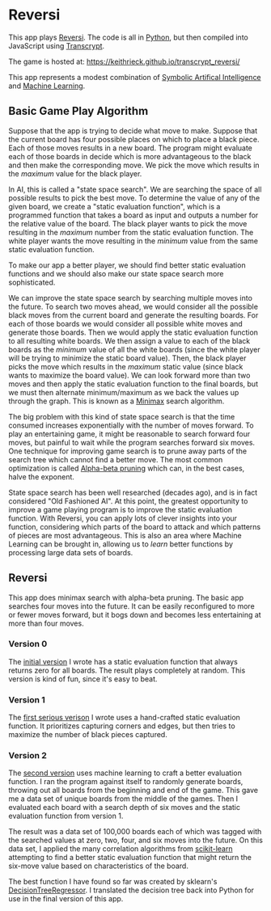 # Reversi

This app plays [Reversi](https://en.wikipedia.org/wiki/Reversi). The code is all in [Python](https://www.python.org/), 
but then compiled into JavaScript using [Transcrypt](https://transcrypt.org/).

The game is hosted at: https://keithrieck.github.io/transcrypt_reversi/

This app represents a modest combination of [Symbolic Artifical Intelligence](https://en.wikipedia.org/wiki/Symbolic_artificial_intelligence)
and [Machine Learning](https://en.wikipedia.org/wiki/Machine_learning).

## Basic Game Play Algorithm

Suppose that the app is trying to decide what move to make.  Suppose that the current board has 
four possible places on which to place a black piece.  Each of those moves results in a new board.
The program might evaluate each of those boards in decide which is more advantageous to the black
and then make the corresponding move.  We pick the move which results in the _maximum_ value for 
the black player.

In AI, this is called a "state space search".  We are searching the space of all possible results
to pick the best move.  To determine the value of any of the given board, we create a 
"static evaluation function", which is a programmed function that takes a board as input and outputs 
a number for the relative value of the board.  The black player wants to pick the move resulting in 
the _maximum_ number from the static evaluation function.  The white player wants the move
resulting in the _minimum_ value from the same static evaluation function.

To make our app a better player, we should find better static evaluation functions and we should
also make our state space search more sophisticated.

We can improve the state space search by searching multiple moves into the future.  To search
two moves ahead, we would consider all the possible black moves from the current board and generate the 
resulting boards.  For each of those boards we would consider all possible white moves and generate
those boards.  Then we would apply the static evaluation function to all resulting white boards.  We 
then assign a value to each of the black boards as the _minimum_ value of all the white boards (since
the white player will be trying to minimize the static board value).  Then, the black player picks
the move which results in the _maximum_ static value (since black wants to maximize the board value).  We 
can look forward more than two moves and then apply the static evaluation function to the final boards, 
but we must then alternate minimum/maximum as we back the values up through the graph.  This is known 
as a [Minimax](https://en.wikipedia.org/wiki/Minimax) search algorithm.

The big problem with this kind of state space search is that the time consumed increases exponentially
with the number of moves forward.  To play an entertaining game, it might be reasonable to search
forward four moves, but painful to wait while the program searches forward six moves.  One 
technique for improving game search is to prune away parts of the search tree which cannot find a better
move.  The most common optimization is called 
[Alpha-beta pruning](https://en.wikipedia.org/wiki/Alpha%E2%80%93beta_pruning) which can, in the best
cases, halve the exponent.

State space search has been well researched (decades ago), and is in fact considered "Old Fashioned AI".
At this point, the greatest opportunity to improve a game playing program is to improve the
static evaluation function.  With Reversi, you can apply lots of clever insights into your function,
considering which parts of the board to attack and which patterns of pieces are most advantageous.
This is also an area where Machine Learning can be brought in, allowing us to _learn_ better
functions by processing large data sets of boards.

## Reversi

This app does minimax search with alpha-beta pruning.  The basic app searches four moves into the future.
It can be easily reconfigured to more or fewer moves forward, but it bogs down and becomes less
entertaining at more than four moves.

### Version 0

The [initial version](https://keithrieck.github.io/transcrypt_reversi/?d=1&f=0) I wrote has a static 
evaluation function that always returns zero for all boards. The result plays completely at random.
This version is kind of fun, since it's easy to beat.

### Version 1

The [first serious verison](https://keithrieck.github.io/transcrypt_reversi/?f=1) I wrote uses a
hand-crafted static evaluation function.  It prioritizes capturing corners and edges, but then
tries to maximize the number of black pieces captured.

### Version 2

The [second version](https://keithrieck.github.io/transcrypt_reversi/?f=2) uses machine learning
to craft a better evaluation function.  I ran the program against itself to randomly generate
boards, throwing out all boards from the beginning and end of the game.  This gave me a data
set of unique boards from the middle of the games.  Then I evaluated each board with a search
depth of six moves and the static evaluation function from version 1.

The result was a data set of 100,000 boards each of which was tagged with the searched values at
zero, two, four, and six moves into the future.  On this data set, I applied the many correlation 
algorithms from [scikit-learn](https://scikit-learn.org/) attempting to find a better static
evaluation function that might return the six-move value based on characteristics of the board.

The best function I have found so far was created by sklearn's 
[DecisionTreeRegressor](https://scikit-learn.org/stable/modules/generated/sklearn.tree.DecisionTreeRegressor.html). I 
translated the decision tree back into Python for use in the final version of this app.



